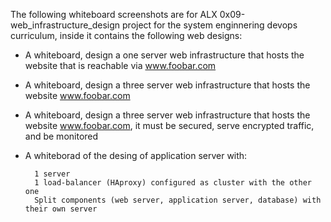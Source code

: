 The following whiteboard screenshots are for ALX  0x09-web_infrastructure_design project for the system enginnering devops curriculum, inside it contains the following web designs:

* A whiteboard, design a one server web infrastructure that hosts the website that is reachable via www.foobar.com
* A whiteboard, design a three server web infrastructure that hosts the website www.foobar.com
* A whiteboard, design a three server web infrastructure that hosts the website www.foobar.com, it must be secured, serve encrypted traffic, and be monitored

* A whiteborad of the desing of application server with:

        1 server
        1 load-balancer (HAproxy) configured as cluster with the other one
        Split components (web server, application server, database) with their own server
